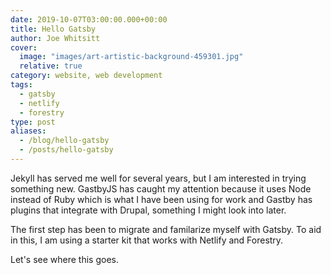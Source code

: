 ```yaml
---
date: 2019-10-07T03:00:00.000+00:00
title: Hello Gatsby
author: Joe Whitsitt
cover:
  image: "images/art-artistic-background-459301.jpg"
  relative: true
category: website, web development
tags: 
  - gatsby
  - netlify
  - forestry
type: post
aliases:
  - /blog/hello-gatsby
  - /posts/hello-gatsby
---
```

Jekyll has served me well for several years, but I am interested in trying something new. GastbyJS has caught my attention because it uses Node instead of Ruby which is what I have been using for work and Gastby has plugins that integrate with Drupal, something I might look into later.

The first step has been to migrate and familarize myself with Gatsby. To aid in this, I am using a starter kit that works with Netlify and Forestry.

Let's see where this goes.

